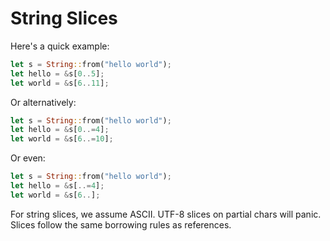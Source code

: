# String Slices

Here's a quick example:

```rust
let s = String::from("hello world");
let hello = &s[0..5];
let world = &s[6..11];
```

Or alternatively:

```rust
let s = String::from("hello world");
let hello = &s[0..=4];
let world = &s[6..=10];
```

Or even:

```rust
let s = String::from("hello world");
let hello = &s[..=4];
let world = &s[6..];
```

For string slices, we assume ASCII. UTF-8 slices on partial chars will panic.
Slices follow the same borrowing rules as references.
